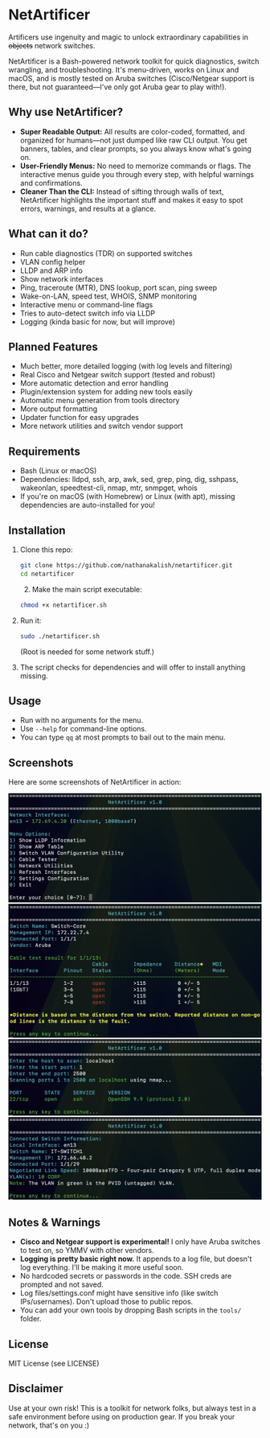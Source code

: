 # NetArtificer

Artificers use ingenuity and magic to unlock extraordinary capabilities in ~~objects~~ network switches.

NetArtificer is a Bash-powered network toolkit for quick diagnostics, switch wrangling, and troubleshooting. It's menu-driven, works on Linux and macOS, and is mostly tested on Aruba switches (Cisco/Netgear support is there, but not guaranteed—I've only got Aruba gear to play with!).

## Why use NetArtificer?
- **Super Readable Output:** All results are color-coded, formatted, and organized for humans—not just dumped like raw CLI output. You get banners, tables, and clear prompts, so you always know what's going on.
- **User-Friendly Menus:** No need to memorize commands or flags. The interactive menus guide you through every step, with helpful warnings and confirmations.
- **Cleaner Than the CLI:** Instead of sifting through walls of text, NetArtificer highlights the important stuff and makes it easy to spot errors, warnings, and results at a glance.

## What can it do?
- Run cable diagnostics (TDR) on supported switches
- VLAN config helper
- LLDP and ARP info
- Show network interfaces
- Ping, traceroute (MTR), DNS lookup, port scan, ping sweep
- Wake-on-LAN, speed test, WHOIS, SNMP monitoring
- Interactive menu or command-line flags
- Tries to auto-detect switch info via LLDP
- Logging (kinda basic for now, but will improve)

## Planned Features
- Much better, more detailed logging (with log levels and filtering)
- Real Cisco and Netgear switch support (tested and robust)
- More automatic detection and error handling
- Plugin/extension system for adding new tools easily
- Automatic menu generation from tools directory
- More output formatting
- Updater function for easy upgrades
- More network utilities and switch vendor support

## Requirements
- Bash (Linux or macOS)
- Dependencies: lldpd, ssh, arp, awk, sed, grep, ping, dig, sshpass, wakeonlan, speedtest-cli, nmap, mtr, snmpget, whois
- If you're on macOS (with Homebrew) or Linux (with apt), missing dependencies are auto-installed for you!

## Installation
1. Clone this repo:
   ```sh
   git clone https://github.com/nathanakalish/netartificer.git
   cd netartificer
      ```
   2. Make the main script executable:
   ```sh
   chmod +x netartificer.sh
   ```
3. Run it:
   ```sh
   sudo ./netartificer.sh
   ```
   (Root is needed for some network stuff.)

4. The script checks for dependencies and will offer to install anything missing.

## Usage
- Run with no arguments for the menu.
- Use `--help` for command-line options.
- You can type `qq` at most prompts to bail out to the main menu.

## Screenshots

Here are some screenshots of NetArtificer in action:

![Main Menu](screenshots/mainmenu.png)
![Cable Diagnostics](screenshots/cabletest.png)
![Port Scan](screenshots/portscan.png)
![LLDP Info](screenshots/lldp.png)

## Notes & Warnings
- **Cisco and Netgear support is experimental!** I only have Aruba switches to test on, so YMMV with other vendors.
- **Logging is pretty basic right now.** It appends to a log file, but doesn't log everything. I'll be making it more useful soon.
- No hardcoded secrets or passwords in the code. SSH creds are prompted and not saved.
- Log files/settings.conf might have sensitive info (like switch IPs/usernames). Don't upload those to public repos.
- You can add your own tools by dropping Bash scripts in the `tools/` folder.

## License
MIT License (see LICENSE)

## Disclaimer
Use at your own risk! This is a toolkit for network folks, but always test in a safe environment before using on production gear. If you break your network, that's on you :)
